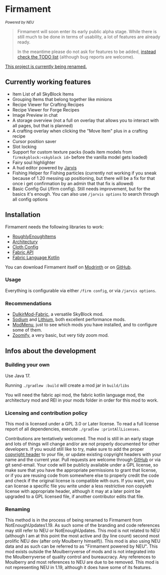 # Firmament
<small><i>Powered by NEU</i></small>

> Firmament will soon enter its early public alpha stage. While there is still much to be done in terms of usability,
> a lot of features are already ready.
> 
> In the meantime please do not ask for features to be added, [instead check the TODO list](TODO.txt) (although bug
> reports are welcome).

[This project is currently being renamed.](#renaming)

## Currently working features

- Item List of all SkyBlock Items
- Grouping Items that belong together like minions
- Recipe Viewer for Crafting Recipes
- Recipe Viewer for Forge Recipes
- Image Preview in chat
- A storage overview (not a full on overlay that allows you to interact with all pages, but that is planned)
- A crafting overlay when clicking the "Move Item" plus in a crafting recipe
- Cursor position saver
- Slot locking
- Support for custom texture packs (loads item models from `firmskyblock:<skyblock id>` before the vanilla model gets
  loaded)
- Fairy soul highlighter
- A hud editor powered by [Jarvis](https://github.com/romangraef/jarvis)
- Fishing Helper for Fishing particles (currently not working if you sneak because of 1.20 messing up positioning, but
  there will be a fix for that once i get confirmation by an admin that that fix is allowed)
- Basic Config Gui (/firm config). Still needs improvement, but for the basics it's enough. You can also
  use `/jarvis options` to search through all config options

## Installation

Firmament needs the following libraries to work:

- [RoughlyEnoughItems](https://modrinth.com/mod/rei)
- [Architectury](https://modrinth.com/mod/architectury-api)
- [Cloth Config](https://modrinth.com/mod/cloth-config)
- [Fabric API](https://modrinth.com/mod/fabric-api)
- [Fabric Language Kotlin](https://modrinth.com/mod/fabric-language-kotlin)

You can download Firmament itself on [Modrinth](https://modrinth.com/mod/firmament) or on
[GitHub](https://github.com/romangraef/firmament/releases).

### Usage

Everything is configurable via either `/firm config`, or via `/jarvis options`.

### Recommendations

- [DulkirMod-Fabric](https://github.com/inglettronald/DulkirMod-fabric), a versatile SkyBlock mod.
- [Sodium](https://modrinth.com/mod/sodium) and [Lithium](https://modrinth.com/mod/lithium), both excellent performance mods.
- [ModMenu](https://modrinth.com/mod/modmenu), just to see which mods you have installed, and to configure some of them.
- [Zoomify](https://modrinth.com/mod/zoomify), a very basic, but very tidy zoom mod.

## Infos about the development

### Building your own

Use Java 17.

Running `./gradlew :build` will create a mod jar in `build/libs`

You will need the fabric api mod, the fabric kotlin language mod, the architectury mod and REI in your mods folder in
order for this mod to work.

### Licensing and contribution policy

This mod is licensed under a GPL 3.0 or Later license. To read a full license report of all dependencies, execute
`./gradlew :printAllLicenses`.

Contributions are tentatively welcomed. The mod is still in an early stage and lots of things will change and/or are
not properly documented for other developers. If you would still like to try, make sure to add the proper 
[copyright header](HEADER) to your file, or update existing copyright headers with your name and the current year.
Pull requests are welcome through [GitHub](https://github.com/romangraef/Firmament) or via git send-email. Your code
will be publicly available under a GPL license, so make sure that you have the appropriate permissions to grant that
license, or if you are reusing code from somewhere else to properly credit the code and check if the original license
is compatible with ours. If you want, you can license a specific file you write under a less restrictive non copyleft
license with appropriate header, although it may at a later point be upgraded to a GPL licensed file, if another
contributor edits that file.

### Renaming

This method is in the process of being renamed to Firmament from NotEnoughUpdates1.19. As such some of the branding and
code references may still refer to NEU or NotEnoughUpdates. This mod is not related to NEU (although I am at this point
the most active and (by line count) second most prolific NEU dev (after only Moulberry himself)). This mod is also using
NEU data and as such can be referred to as "Firmament powered by NEU". This mod exists outside the Moulberryverse of
mods and is not integrated into the Moulberryverse of quality control and bureaucracy. Any references to Moulberry and
most references to NEU are due to be removed. This mod is not representing NEU in 1.19, although it does have some of
its features.

